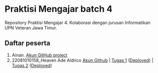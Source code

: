 # Praktisi Mengajar batch 4
Repository Praktisi Mengajar 4. Kolaborasi dengan jurusan Informatikan UPN Veteran Jawa Timur.

## Daftar peserta

1. Ainan. [Akun GitHub project](https://github.com/ainandoo/praktisi-mengajar-4/tree/main)
2. 22081010158_Heaven Ade Aldrico [Akun Github](https://github.com/ldriko) | [Tugas 1](https://github.com/ldriko/portfolio-cartoon) ([Deployed](https://portfolio-ldriko.vercel.app/)) | [Tugas 2](https://github.com/ldriko/portofolio) ([Deployed](https://portofolio.fly.dev))

